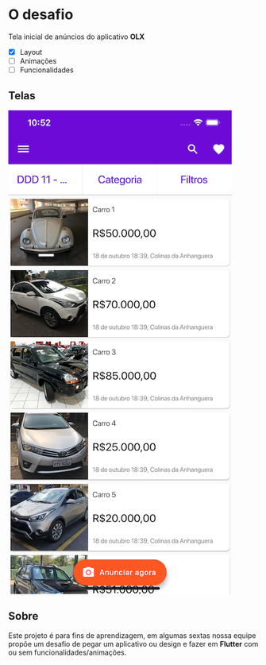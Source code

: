 # O desafio

Tela inicial de anúncios do aplicativo **OLX**

- [x] Layout
- [ ] Animações
- [ ] Funcionalidades

## Telas

![](screenshots/01.png)

## Sobre

Este projeto é para fins de aprendizagem, em algumas sextas nossa equipe propõe um desafio de pegar um aplicativo ou design e fazer em **Flutter** com ou sem funcionalidades/animações.